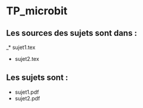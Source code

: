 # TP_microbit

## Les sources des sujets sont dans :
_* sujet1.tex
* sujet2.tex

## Les sujets sont :
* sujet1.pdf
* sujet2.pdf
